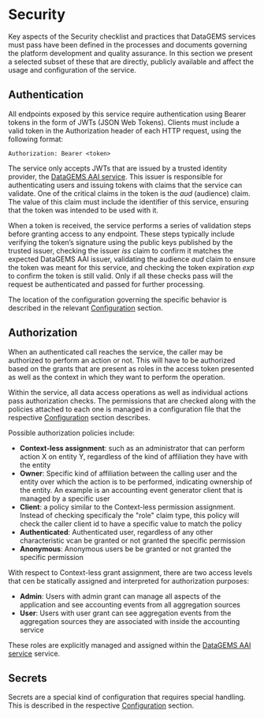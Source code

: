 # Security

Key aspects of the Security checklist and practices that DataGEMS services must pass have been defined in the processes and documents governing the platform development and quality assurance. In this section we present a selected subset of these that are directly, publicly available and affect the usage and configuration of the service.

## Authentication

All endpoints exposed by this service require authentication using Bearer tokens in the form of JWTs (JSON Web Tokens). Clients must include a valid token in the Authorization header of each HTTP request, using the following format:

```
Authorization: Bearer <token>
```

The service only accepts JWTs that are issued by a trusted identity provider, the [DataGEMS AAI service](https://github.com/datagems-eosc/dg-aai). This issuer is responsible for authenticating users and issuing tokens with claims that the service can validate. One of the critical claims in the token is the *aud* (audience) claim. The value of this claim must include the identifier of this service, ensuring that the token was intended to be used with it.

When a token is received, the service performs a series of validation steps before granting access to any endpoint. These steps typically include verifying the token’s signature using the public keys published by the trusted issuer, checking the issuer *iss* claim to confirm it matches the expected DataGEMS AAI issuer, validating the audience *aud* claim to ensure the token was meant for this service, and checking the token expiration *exp* to confirm the token is still valid. Only if all these checks pass will the request be authenticated and passed for further processing.

The location of the configuration governing the specific behavior is described in the relevant [Configuration](configuration.md) section.

## Authorization

When an authenticated call reaches the service, the caller may be authorized to perform an action or not. This will have to be authorized based on the grants that are present as roles in the access token presented as well as the context in which they want to perform the operation.

Within the service, all data access operations as well as individual actions pass authorization checks. The permissions that are checked along with the policies attached to each one is managed in a configuration file that the respective [Configuration](configuration.md) section describes.

Possible authorization policies include:
* **Context-less assignment**: such as an administrator that can perform action X on entity Y, regardless of the kind of affiliation they have with the entity
* **Owner**: Specific kind of affiliation between the calling user and the entity over which the action is to be performed, indicating ownership of the entity. An example is an accounting event generator client that is managed by a specific user
* **Client**: a policy similar to the Context-less permission assignment. Instead of checking specificaly the "role" claim type, this policy will check the caller client id to have a specific value to match the policy
* **Authenticated**: Authenticated user, regardless of any other characteristic vcan be granted or not granted the specific permission
* **Anonymous**: Anonymous users be be granted or not granted the specific permission

With respect to Context-less grant assignment, there are two access levels that cen be statically assigned and interpreted for authorization purposes:
* **Admin**: Users with admin grant can manage all aspects of the application and see accounting events from all aggregation sources
* **User**: Users with user grant can see aggregation events from the aggregation sources they are associated with inside the accounting service

These roles are explicitly managed and assigned within the [DataGEMS AAI service](https://github.com/datagems-eosc/dg-aai) service.

## Secrets

Secrets are a special kind of configuration that requires special handling. This is described in the respective [Configuration](configuration.md) section.